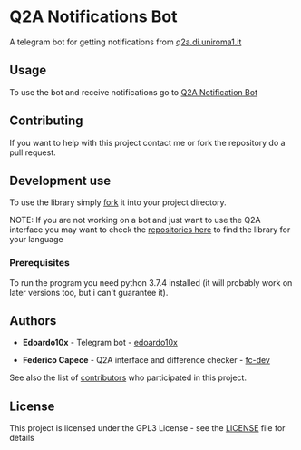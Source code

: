 # Q2A Notifications Bot

A telegram bot for getting notifications from [q2a.di.uniroma1.it](https://q2a.di.uniroma1.it)

## Usage

To use the bot and receive notifications go to [Q2A Notification Bot](https://t.me/q2anotificationsbot)

## Contributing

If you want to help with this project contact me or fork the repository do a pull request.

## Development use

To use the library simply [fork](https://help.github.com/en/github/getting-started-with-github/fork-a-repo) it into your project directory.

NOTE: If you are not working on a bot and just want to use the Q2A interface you may want to check the [repositories here](https://github.com/Q2Asapienza) to find the library for your language 

### Prerequisites

To run the program you need python 3.7.4 installed (it will probably work on later versions too, but i can't guarantee it).

## Authors

* **Edoardo10x** - Telegram bot - [edoardo10x](https://github.com/edoardo10x)

* **Federico Capece** - Q2A interface and difference checker - [fc-dev](https://github.com/fc-dev)

See also the list of [contributors](https://github.com/fc-dev/Sankaku-Downloader/contributors) who participated in this project.

## License

This project is licensed under the GPL3 License - see the [LICENSE](LICENSE) file for details